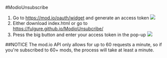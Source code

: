 #ModioUnsubscribe
1. Go to https://mod.io/oauth/widget and generate an access token
[![](https://i.imgur.com/cYw8MEg.png)](https://i.imgur.com/cYw8MEg.png)
2. Either download index.html or go to https://fulgure.github.io/ModioUnsubcribe/
3. Press the big button and enter your access token in the pop-up
[![](https://i.imgur.com/ohIVrTj.png)](https://i.imgur.com/ohIVrTj.png)

##NOTICE
The mod.io API only allows for up to 60 requests a minute, so if you're subscribed to 60+ mods, the process will take at least a minute. 
